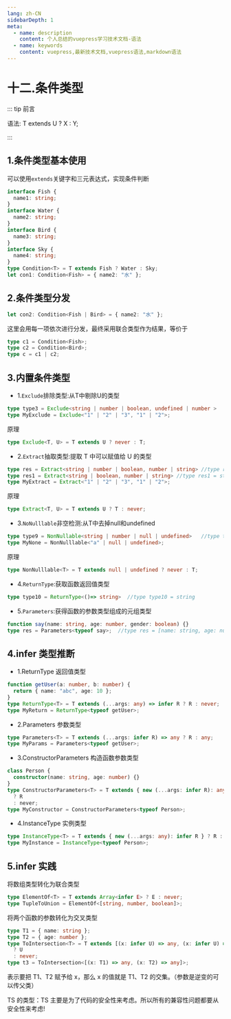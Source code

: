 ```yaml
---
lang: zh-CN
sidebarDepth: 1
meta:
  - name: description
    content: 个人总结的vuepress学习技术文档-语法
  - name: keywords
    content: vuepress,最新技术文档,vuepress语法,markdown语法
---
```


# 十二.条件类型

::: tip 前言

语法: T extends U ? X : Y;

:::

## 1.条件类型基本使用

可以使用`extends`关键字和三元表达式，实现条件判断

```ts
interface Fish {
  name1: string;
}
interface Water {
  name2: string;
}
interface Bird {
  name3: string;
}
interface Sky {
  name4: string;
}
type Condition<T> = T extends Fish ? Water : Sky;
let con1: Condition<Fish> = { name2: "水" };
```

## 2.条件类型分发

```ts
let con2: Condition<Fish | Bird> = { name2: "水" };
```

这里会用每一项依次进行分发，最终采用联合类型作为结果，等价于

```ts
type c1 = Condition<Fish>;
type c2 = Condition<Bird>;
type c = c1 | c2;
```

## 3.内置条件类型

- 1.`Exclude`排除类型:从T中剔除U的类型

```ts
type type3 = Exclude<string | number | boolean, undefined | number >
type MyExclude = Exclude<"1" | "2" | "3", "1" | "2">;
```
原理
```ts
type Exclude<T, U> = T extends U ? never : T;
```

- 2.`Extract`抽取类型:提取 T 中可以赋值给 U 的类型

```ts
type res = Extract<string | number | boolean, number | string> //type res = string | number
type res1 = Extract<string | boolean, number | string> //type res1 = string
type MyExtract = Extract<"1" | "2" | "3", "1" | "2">;
```
原理
```ts
type Extract<T, U> = T extends U ? T : never;
```
- 3.`NoNulllable`非空检测:从T中去掉null和undefined

```ts
type type9 = NonNullable<string | number | null | undefined>   //type type9 = string | number
type MyNone = NonNulllable<"a" | null | undefined>;
```
原理
```ts
type NonNulllable<T> = T extends null | undefined ? never : T;
```
- 4.`ReturnType`:获取函数返回值类型

```ts
type type10 = ReturnType<()=> string>  //type type10 = string
```

- 5.`Parameters`:获得函数的参数类型组成的元组类型

```ts
function say(name: string, age: number, gender: boolean) {}
type res = Parameters<typeof say>;  //type res = [name: string, age: number, gender: boolean]
```

## 4.infer 类型推断

- 1.ReturnType 返回值类型

```ts
function getUser(a: number, b: number) {
  return { name: "abc", age: 10 };
}
type ReturnType<T> = T extends (...args: any) => infer R ? R : never;
type MyReturn = ReturnType<typeof getUser>;
```

- 2.Parameters 参数类型

```ts
type Parameters<T> = T extends (...args: infer R) => any ? R : any;
type MyParams = Parameters<typeof getUser>;
```

- 3.ConstructorParameters 构造函数参数类型

```ts
class Person {
  constructor(name: string, age: number) {}
}
type ConstructorParameters<T> = T extends { new (...args: infer R): any }
  ? R
  : never;
type MyConstructor = ConstructorParameters<typeof Person>;
```

- 4.InstanceType 实例类型

```ts
type InstanceType<T> = T extends { new (...args: any): infer R } ? R : any;
type MyInstance = InstanceType<typeof Person>;
```

## 5.infer 实践

将数组类型转化为联合类型

```ts
type ElementOf<T> = T extends Array<infer E> ? E : never;
type TupleToUnion = ElementOf<[string, number, boolean]>;
```

将两个函数的参数转化为交叉类型

```ts
type T1 = { name: string };
type T2 = { age: number };
type ToIntersection<T> = T extends [(x: infer U) => any, (x: infer U) => any]
  ? U
  : never;
type t3 = ToIntersection<[(x: T1) => any, (x: T2) => any]>;
```

表示要把 T1、T2 赋予给 x，那么 x 的值就是 T1、T2 的交集。（参数是逆变的可以传父类）

TS 的类型：TS 主要是为了代码的安全性来考虑。所以所有的兼容性问题都要从安全性来考虑!
